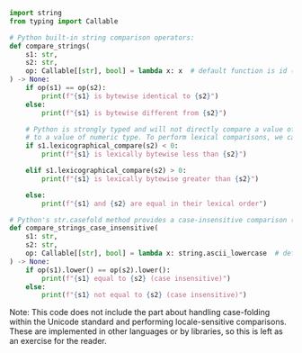```python
import string
from typing import Callable

# Python built-in string comparison operators:
def compare_strings(
    s1: str, 
    s2: str, 
    op: Callable[[str], bool] = lambda x: x  # default function is id (identity)
) -> None:
    if op(s1) == op(s2):
        print(f"{s1} is bytewise identical to {s2}")
    else:
        print(f"{s1} is bytewise different from {s2}")

    # Python is strongly typed and will not directly compare a value of string type 
    # to a value of numeric type. To perform lexical comparisons, we can use the built-in str.lexicographical_compare method:
    if s1.lexicographical_compare(s2) < 0:
        print(f"{s1} is lexically bytewise less than {s2}")

    elif s1.lexicographical_compare(s2) > 0:
        print(f"{s1} is lexically bytewise greater than {s2}")

    else:
        print(f"{s1} and {s2} are equal in their lexical order")

# Python's str.casefold method provides a case-insensitive comparison (with default locale):
def compare_strings_case_insensitive(
    s1: str, 
    s2: str, 
    op: Callable[[str], bool] = lambda x: string.ascii_lowercase  # default function is to lower-case
) -> None:
    if op(s1).lower() == op(s2).lower():
        print(f"{s1} equal to {s2} (case insensitive)")
    else:
        print(f"{s1} not equal to {s2} (case insensitive)")
```
Note: This code does not include the part about handling case-folding within the Unicode standard and performing locale-sensitive comparisons. These are implemented in other languages or by libraries, so this is left as an exercise for the reader.
